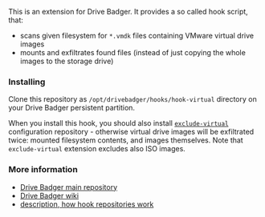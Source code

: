 This is an extension for Drive Badger. It provides a so called hook script, that:

- scans given filesystem for `*.vmdk` files containing VMware virtual drive images
- mounts and exfiltrates found files (instead of just copying the whole images to the storage drive)

### Installing

Clone this repository as `/opt/drivebadger/hooks/hook-virtual` directory on your Drive Badger persistent partition.

When you install this hook, you should also install [`exclude-virtual`](https://github.com/drivebadger/exclude-virtual)
configuration repository - otherwise virtual drive images will be exfiltrated twice: mounted filesystem contents,
and images themselves. Note that `exclude-virtual` extension excludes also ISO images.

### More information

- [Drive Badger main repository](https://github.com/drivebadger/drivebadger)
- [Drive Badger wiki](https://github.com/drivebadger/drivebadger/wiki)
- [description, how hook repositories work](https://github.com/drivebadger/drivebadger/wiki/Hook-repositories)

